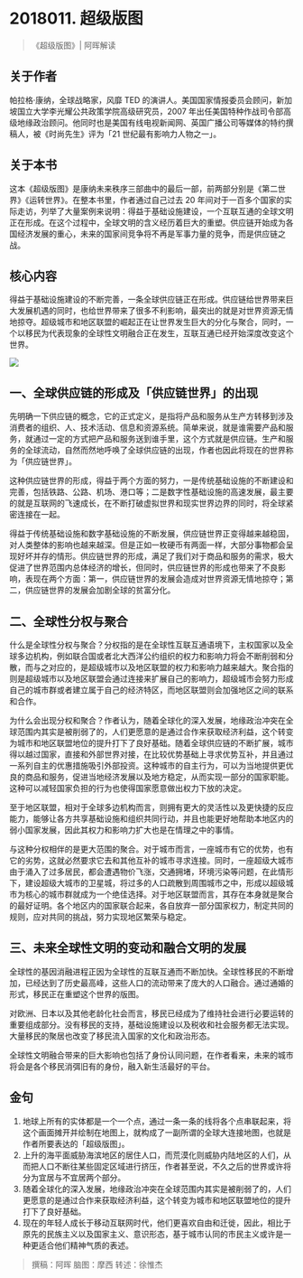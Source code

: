 # 2018011. 超级版图
> 《超级版图》| 阿晖解读

## 关于作者
帕拉格·康纳，全球战略家，风靡 TED 的演讲人。美国国家情报委员会顾问，新加坡国立大学李光耀公共政策学院高级研究员，2007 年出任美国特种作战司令部高级地缘政治顾问。他同时也是美国有线电视新闻网、英国广播公司等媒体的特约撰稿人，被《时尚先生》评为「21 世纪最有影响力人物之一」。

## 关于本书
这本《超级版图》是康纳未来秩序三部曲中的最后一部，前两部分别是《第二世界》《运转世界》。在整本书里，作者通过自己过去 20 年间对于一百多个国家的实际走访，列举了大量案例来说明：得益于基础设施建设，一个互联互通的全球文明正在形成。在这个过程中，全球文明的含义经历着巨大的重塑。供应链开始成为各国经济发展的重心，未来的国家间竞争将不再是军事力量的竞争，而是供应链之战。

## 核心内容
得益于基础设施建设的不断完善，一条全球供应链正在形成。供应链给世界带来巨大发展机遇的同时，也给世界带来了很多不利影响，最突出的就是对世界资源无情地掠夺。超级城市和地区联盟的崛起正在让世界发生巨大的分化与聚合，同时，一个以移民为代表现象的全球性文明融合正在发生，互联互通已经开始深度改变这个世界。

![](https://raw.githubusercontent.com/dalong0514/selfstudy/master/图片链接/听书/2018010.jpg)

## 一、全球供应链的形成及「供应链世界」的出现
先明确一下供应链的概念，它的正式定义，是指将产品和服务从生产方转移到涉及消费者的组织、人、技术活动、信息和资源系统。简单来说，就是谁需要产品和服务，就通过一定的方式把产品和服务送到谁手里，这个方式就是供应链。生产和服务的全球流动，自然而然地呼唤了全球供应链的出现，作者也因此将现在的世界称为「供应链世界」。

这种供应链世界的形成，得益于两个方面的努力，一是传统基础设施的不断建设和完善，包括铁路、公路、机场、港口等；二是数字性基础设施的高速发展，最主要的就是互联网的飞速成长，在不断打破虚拟世界和现实世界边界的同时，将全球紧密连接在一起。

得益于传统基础设施和数字基础设施的不断发展，供应链世界正变得越来越稳固，对人类整体的影响也越来越深。但是正如一枚硬币有两面一样，大部分事物都会呈现好坏并存的情形。供应链世界的形成，满足了我们对于商品和服务的需求，极大促进了世界范围内总体经济的增长，但同时，供应链世界的形成也带来了不良影响，表现在两个方面：第一，供应链世界的发展会造成对世界资源无情地掠夺；第二，供应链世界的发展会加剧全球的贫富分化。

## 二、全球性分权与聚合
什么是全球性分权与聚合？分权指的是在全球性互联互通语境下，主权国家以及全球多边机构，例如联合国或者北大西洋公约组织的权力和影响力将会不断削弱和分散，而与之对应的，是超级城市以及地区联盟的权力和影响力越来越大。聚合指的则是超级城市以及地区联盟会通过连接来扩展自己的影响力，超级城市会努力形成自己的城市群或者建立属于自己的经济特区，而地区联盟则会加强地区之间的联系和合作。

为什么会出现分权和聚合？作者认为，随着全球化的深入发展，地缘政治冲突在全球范围内其实是被削弱了的，人们更愿意的是通过合作来获取经济利益，这个转变为城市和地区联盟地位的提升打下了良好基础。随着全球供应链的不断扩展，城市得以越过国家，直接和外部世界对接，在比较优势基础上寻求优势互补，并且通过一系列自主的优惠措施吸引外部投资。这种城市的自主行为，可以为当地提供更优良的商品和服务，促进当地经济发展以及地方稳定，从而实现一部分的国家职能。这种可以减轻国家负担的行为也使得国家愿意做出权力下放的决定。

至于地区联盟，相对于全球多边机构而言，则拥有更大的灵活性以及更快捷的反应能力，能够让各方共享基础设施和组织共同行动，并且也能更好地帮助本地区内的弱小国家发展，因此其权力和影响力扩大也是在情理之中的事情。

与这种分权相伴的是更大范围的聚合。对于城市而言，一座城市有它的优势，也有它的劣势，这就必然要求它去和其他互补的城市寻求连接。同时，一座超级大城市由于涌入了过多居民，都会遭遇物价飞涨，交通拥堵，环境污染等问题，在此情形下，建设超级大城市的卫星城，将过多的人口疏散到周围城市之中，形成以超级城市为核心的城市群就成为一个绝佳选择。对于地区联盟而言，其存在本身就是聚合的最好证明。各个地区内的国家联合起来，各自放弃一部分国家权力，制定共同的规则，应对共同的挑战，努力实现地区繁荣与稳定。

## 三、未来全球性文明的变动和融合文明的发展
全球性的基因消融进程正因为全球性的互联互通而不断加快。全球性移民的不断增加，已经达到了历史最高峰，这些人口的流动带来了庞大的人口融合。通过通婚的形式，移民正在重塑这个世界的版图。

对欧洲、日本以及其他老龄化社会而言，移民已经成为了维持社会进行必要运转的重要组成部分。没有移民的支持，基础设施建设以及税收和社会服务都无法实现。大量移民的聚居也改变了移民流入国家的文化和政治形态。

全球性文明融合带来的巨大影响也包括了身份认同问题，在作者看来，未来的城市将会是各个移民消弭旧有的身份，融入新生活最好的平台。

## 金句
1. 地球上所有的实体都是一个一个点，通过一条一条的线将各个点串联起来，将这个画面摊开并绘制在地图上，就构成了一副所谓的全球大连接地图，也就是作者所要表达的「超级版图」。
2. 上升的海平面威胁海滨地区的居住人口，而荒漠化则威胁内陆地区的人们，从而把人口不断往某些固定区域进行挤压，作者甚至说，不久之后的世界或许将分为宜居与不宜居两个部分。
3. 随着全球化的深入发展，地缘政治冲突在全球范围内其实是被削弱了的，人们更愿意的是通过合作来获取经济利益，这个转变为城市和地区联盟地位的提升打下了良好基础。
4. 现在的年轻人成长于移动互联网时代，他们更喜欢自由和迁徙，因此，相比于原先的民族主义以及国家主义、意识形态，基于城市认同的市民主义或许是一种更适合他们精神气质的表述。

> 撰稿：阿晖
脑图：摩西
转述：徐惟杰